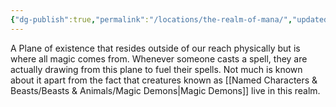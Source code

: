 ```yaml
---
{"dg-publish":true,"permalink":"/locations/the-realm-of-mana/","updated":"2025-07-31T14:09:51.917+01:00"}
---
```


A Plane of existence that resides outside of our reach physically but is where all magic comes from. Whenever someone casts a spell, they are actually drawing from this plane to fuel their spells. Not much is known about it apart from the fact that creatures known as [[Named Characters & Beasts/Beasts & Animals/Magic Demons\|Magic Demons]] live in this realm. 